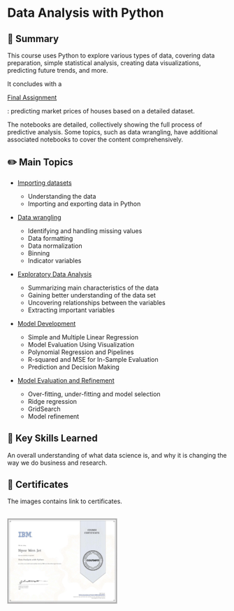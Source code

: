 # Data Analysis with Python

## 📌 Summary

This course uses Python to explore various types of data, covering data preparation, simple statistical analysis, creating data visualizations, predicting future trends, and more.

 It concludes with a <a href="./Final Assignment - House Price Predictions.ipynb"><p>Final Assignment</p></a>: predicting market prices of houses based on a detailed dataset. 
 
 The notebooks are detailed, collectively showing the full process of predictive analysis. Some topics, such as data wrangling, have additional associated notebooks to cover the content comprehensively.

## ✏️ Main Topics
- <a href="./01. Importing Datasets/"><p>Importing datasets</p></a>
  - Understanding the data
  - Importing and exporting data in Python
- <a href="./02. Data Wrangling/"><p>Data wrangling</p></a>
  - Identifying and handling missing values
  - Data formatting
  - Data normalization
  - Binning
  - Indicator variables
- <a href="./03. Exploratory Data Analysis/"><p>Exploratory Data Analysis</p></a>
  - Summarizing main characteristics of the data
  - Gaining better understanding of the data set
  - Uncovering relationships between the variables
  - Extracting important variables
- <a href="./04. Model Development/"><p>Model Development</p></a>
  - Simple and Multiple Linear Regression
  - Model Evaluation Using Visualization
  - Polynomial Regression and Pipelines
  - R-squared and MSE for In-Sample Evaluation
  - Prediction and Decision Making
- <a href="./05. Model Evaluation and Refinement/"><p>Model Evaluation and Refinement</p></a>
  - Over-fitting, under-fitting and model selection
  - Ridge regression
  - GridSearch
  - Model refinement

## 🎯 Key Skills Learned
An overall understanding of what data science is, and why it is changing the way we do business and research.

## 🏅 Certificates
The images contains link to certificates.
 <br/><br/> 
 
<p float="left">
  <a href="https://www.coursera.org/account/accomplishments/verify/WMTGW9CKJLJ9">
      <img src="./Images/Coursera WMTGW9CKJLJ9.jpg" alt="IBM certification" width="50%" height="50%" />
  </a>
</p>
